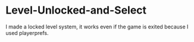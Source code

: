 # Level-Unlocked-and-Select
I made a locked level system, it works even if the game is exited because I used playerprefs.
